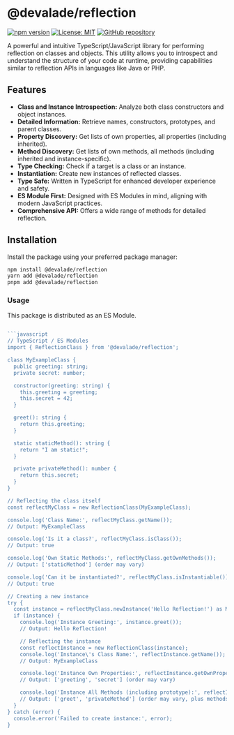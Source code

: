 # @devalade/reflection

[![npm version](https://badge.fury.io/js/%40devalade%2Freflection.svg)](https://badge.fury.io/js/%40devalade%2Freflection)
[![License: MIT](https://img.shields.io/badge/License-MIT-yellow.svg)](https://opensource.org/licenses/MIT)
[![GitHub repository](https://img.shields.io/badge/GitHub-View%20Repository-blue?logo=github)](https://github.com/devalade/reflection)

A powerful and intuitive TypeScript/JavaScript library for performing reflection on classes and objects. This utility allows you to introspect and understand the structure of your code at runtime, providing capabilities similar to reflection APIs in languages like Java or PHP.

## Features

* **Class and Instance Introspection:** Analyze both class constructors and object instances.
* **Detailed Information:** Retrieve names, constructors, prototypes, and parent classes.
* **Property Discovery:** Get lists of own properties, all properties (including inherited).
* **Method Discovery:** Get lists of own methods, all methods (including inherited and instance-specific).
* **Type Checking:** Check if a target is a class or an instance.
* **Instantiation:** Create new instances of reflected classes.
* **Type Safe:** Written in TypeScript for enhanced developer experience and safety.
* **ES Module First:** Designed with ES Modules in mind, aligning with modern JavaScript practices.
* **Comprehensive API:** Offers a wide range of methods for detailed reflection.

## Installation

Install the package using your preferred package manager:

```bash
npm install @devalade/reflection
yarn add @devalade/reflection
pnpm add @devalade/reflection

```

### Usage
This package is distributed as an ES Module.
```typescript

```javascript
// TypeScript / ES Modules
import { ReflectionClass } from '@devalade/reflection';

class MyExampleClass {
  public greeting: string;
  private secret: number;

  constructor(greeting: string) {
    this.greeting = greeting;
    this.secret = 42;
  }

  greet(): string {
    return this.greeting;
  }

  static staticMethod(): string {
    return "I am static!";
  }

  private privateMethod(): number {
    return this.secret;
  }
}

// Reflecting the class itself
const reflectMyClass = new ReflectionClass(MyExampleClass);

console.log('Class Name:', reflectMyClass.getName());
// Output: MyExampleClass

console.log('Is it a class?', reflectMyClass.isClass());
// Output: true

console.log('Own Static Methods:', reflectMyClass.getOwnMethods());
// Output: ['staticMethod'] (order may vary)

console.log('Can it be instantiated?', reflectMyClass.isInstantiable());
// Output: true

// Creating a new instance
try {
  const instance = reflectMyClass.newInstance('Hello Reflection!') as MyExampleClass;
  if (instance) {
    console.log('Instance Greeting:', instance.greet());
    // Output: Hello Reflection!

    // Reflecting the instance
    const reflectInstance = new ReflectionClass(instance);
    console.log('Instance\'s Class Name:', reflectInstance.getName());
    // Output: MyExampleClass

    console.log('Instance Own Properties:', reflectInstance.getOwnProperties());
    // Output: ['greeting', 'secret'] (order may vary)

    console.log('Instance All Methods (including prototype):', reflectInstance.getMethods());
    // Output: ['greet', 'privateMethod'] (order may vary, plus methods from Object.prototype if not filtered)
  }
} catch (error) {
  console.error('Failed to create instance:', error);
}
